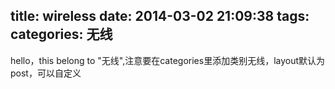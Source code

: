 title: wireless
date: 2014-03-02 21:09:38
tags:
categories: 无线
---
hello，this belong to  "无线",注意要在categories里添加类别无线，layout默认为post，可以自定义
